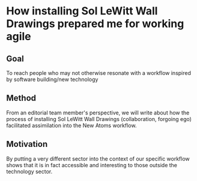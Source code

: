 # How installing Sol LeWitt Wall Drawings prepared me for working agile

## Goal
To reach people who may not otherwise resonate with a workflow inspired by software building/new technology

## Method
From an editorial team member's perspective, we will write about how the process of installing Sol LeWitt Wall Drawings (collaboration, forgoing ego) facilitated assimilation into the New Atoms workflow.

## Motivation
By putting a very different sector into the context of our specific workflow shows that it is in fact accessible and interesting to those outside the technology sector.
